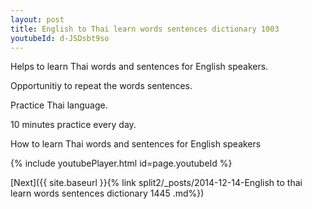 ```yaml
---
layout: post
title: English to Thai learn words sentences dictionary 1003 
youtubeId: d-JSDsbt9so
---
```

 
 
Helps to learn Thai words and sentences for English speakers.

Opportunitiy to repeat the words sentences. 

Practice Thai language. 
 
10 minutes practice every day. 
 
How to learn Thai words and sentences for English speakers 
 
{% include youtubePlayer.html id=page.youtubeId %}
 
 
[Next]({{ site.baseurl }}{% link  split2/_posts/2014-12-14-English to thai learn words sentences dictionary 1445 .md%})
 
